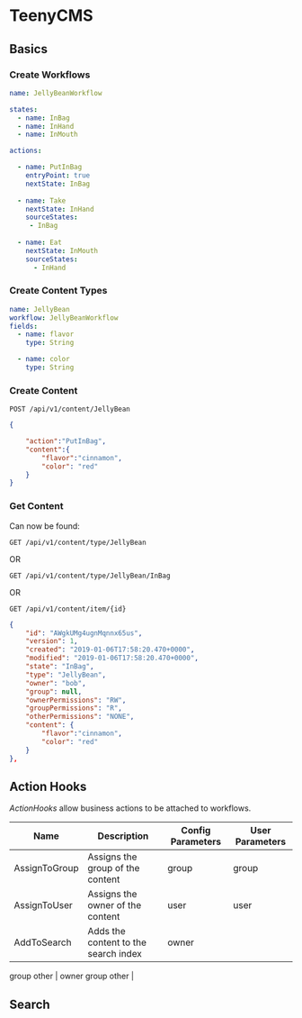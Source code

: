 # TeenyCMS


## Basics

### Create Workflows


```yaml
name: JellyBeanWorkflow

states:
  - name: InBag
  - name: InHand
  - name: InMouth

actions:

  - name: PutInBag
    entryPoint: true
    nextState: InBag
    
  - name: Take
    nextState: InHand
    sourceStates:
     - InBag
    
  - name: Eat
    nextState: InMouth
    sourceStates:
      - InHand

```

### Create Content Types

```yaml
name: JellyBean
workflow: JellyBeanWorkflow
fields:
  - name: flavor
    type: String

  - name: color
    type: String

```

### Create Content

```
POST /api/v1/content/JellyBean
```

```json
{

	"action":"PutInBag",
	"content":{
		"flavor":"cinnamon",
		"color": "red"	
	}
}
```

### Get Content

Can now be found:

    GET /api/v1/content/type/JellyBean
    
OR

    GET /api/v1/content/type/JellyBean/InBag
    
OR

    GET /api/v1/content/item/{id}
    
    
```json
{
    "id": "AWgkUMg4ugnMqnnx65us",
    "version": 1,
    "created": "2019-01-06T17:58:20.470+0000",
    "modified": "2019-01-06T17:58:20.470+0000",
    "state": "InBag",
    "type": "JellyBean",
    "owner": "bob",
    "group": null,
    "ownerPermissions": "RW",
    "groupPermissions": "R",
    "otherPermissions": "NONE",
    "content": {
        "flavor":"cinnamon",
        "color": "red"	
    }
},
```

## Action Hooks

_ActionHooks_ allow business actions to be attached to workflows.
 
 
|  Name         |  Description                          | Config Parameters  | User Parameters  | 
| ---           | ---                                   | ---                | ---              |
| AssignToGroup |  Assigns the group of the content     | group              | group            |
| AssignToUser  |  Assigns the owner of the content     | user               | user             |
| AddToSearch   |  Adds the content to the search index | owner
group
other | owner
group
other |


## Search
